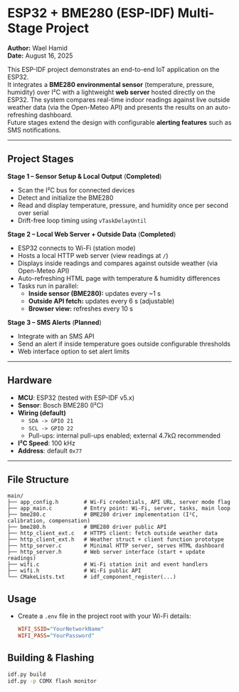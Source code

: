 # ESP32 + BME280 (ESP-IDF) Multi-Stage Project

**Author:** Wael Hamid  
**Date:** August 16, 2025  

This ESP-IDF project demonstrates an end-to-end IoT application on the ESP32.  
It integrates a **BME280 environmental sensor** (temperature, pressure, humidity) over I²C with a lightweight **web server** hosted directly on the ESP32. The system compares real-time indoor readings against live outside weather data (via the Open-Meteo API) and presents the results on an auto-refreshing dashboard.  
Future stages extend the design with configurable **alerting features** such as SMS notifications.


---

## Project Stages

**Stage 1 – Sensor Setup & Local Output** (**Completed**)  
- Scan the I²C bus for connected devices  
- Detect and initialize the BME280  
- Read and display temperature, pressure, and humidity once per second over serial  
- Drift-free loop timing using `vTaskDelayUntil`  

**Stage 2 – Local Web Server + Outside Data** (**Completed**)  
- ESP32 connects to Wi-Fi (station mode)  
- Hosts a local HTTP web server (view readings at `/`)  
- Displays inside readings and compares against outside weather (via Open-Meteo API)  
- Auto-refreshing HTML page with temperature & humidity differences  
- Tasks run in parallel:  
  - **Inside sensor (BME280):** updates every ~1 s  
  - **Outside API fetch:** updates every 6 s (adjustable)  
  - **Browser view:** refreshes every 10 s  

**Stage 3 – SMS Alerts** (**Planned**)  
- Integrate with an SMS API  
- Send an alert if inside temperature goes outside configurable thresholds  
- Web interface option to set alert limits


---
## Hardware

- **MCU**: ESP32 (tested with ESP-IDF v5.x)
- **Sensor**: Bosch BME280 (I²C)
- **Wiring (default)**  
  - `SDA -> GPIO 21`  
  - `SCL -> GPIO 22`  
  - Pull-ups: internal pull-ups enabled; external 4.7kΩ recommended
- **I²C Speed**: 100 kHz  
- **Address**: default `0x77` 

---
## File Structure
```
main/
├── app_config.h        # Wi-Fi credentials, API URL, server mode flag
├── app_main.c          # Entry point: Wi-Fi, server, tasks, main loop
├── bme280.c            # BME280 driver implementation (I²C, calibration, compensation)
├── bme280.h            # BME280 driver public API
├── http_client_ext.c   # HTTPS client: fetch outside weather data
├── http_client_ext.h   # Weather struct + client function prototype
├── http_server.c       # Minimal HTTP server, serves HTML dashboard
├── http_server.h       # Web server interface (start + update readings)
├── wifi.c              # Wi-Fi station init and event handlers
├── wifi.h              # Wi-Fi public API
└── CMakeLists.txt      # idf_component_register(...)

```
## Usage
- Create a `.env` file in the project root with your Wi-Fi details:
  ```ini
  WIFI_SSID="YourNetworkName"
  WIFI_PASS="YourPassword"


## Building & Flashing
```bash
idf.py build
idf.py -p COMX flash monitor

